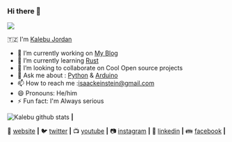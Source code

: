 ### Hi there 👋

<!--
**Kalebu/kalebu** is a ✨ _special_ ✨ repository because its `README.md` (this file) appears on your GitHub profile.

-->

![](https://komarev.com/ghpvc/?username=kalebu)

🇹🇿 I'm [Kalebu Jordan](https://kalebujordan.com/)

- 🔭 I’m currently working on [My Blog](https://kalebujordan.com/)
- 🌱 I’m currently learning [Rust](https://www.rust-lang.org/)
- 👯 I’m looking to collaborate on Cool Open source projects
- 💬 Ask me about : [Python](https://python.org/) & [Arduino](https://www.arduino.cc/)
- 📫 How to reach me :isaackeinstein@gmail.com
- 😄 Pronouns:  He/him
- ⚡ Fun fact: I'm Always serious 


![Kalebu github stats](https://github-readme-stats.vercel.app/api?username=kalebu&count_private=true&show_icons=true) **|**

🏡 [website](https://kalebujordan.com/) **|** 
🐦 [twitter](https://twitter.com/j_kalebu) **|** 
📺 [youtube](https://www.youtube.com/channel/UCoY1T1aEIr8lp19oLMjVfYw) **|** 
📷 [instagram](https://www.instagram.com/kalebu_jordan/) **|** 
👔 [linkedin](https://www.linkedin.com/in/kalebu-gwalugano/) **|**
👪 [facebook](https://web.facebook.com/kalebu.jordan) **|** 
